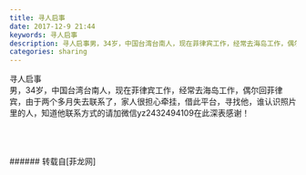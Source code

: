 ```yaml
---
title: 寻人启事
date: 2017-12-9 21:44
keywords: 寻人启事
description: 寻人启事男，34岁，中国台湾台南人，现在菲律宾工作，经常去海岛工作，偶尔回菲律宾，由于两个多月失去联系了，家人很担心牵挂，借此平台，寻找他，谁认识照片里的人，知道他联系方式的请加微信yz2432494109在此深表感谢！
categories: sharing
---
```

<td class="t_f" id="postmessage_1024208">

寻人启事<br/>
男，34岁，中国台湾台南人，现在菲律宾工作，经常去海岛工作，偶尔回菲律宾，由于两个多月失去联系了，家人很担心牵挂，借此平台，寻找他，谁认识照片里的人，知道他联系方式的请加微信yz2432494109在此深表感谢！<br/>
<img alt="" border="0" class="zoom" data-cf-modified-10654afa82b1b5083204a0c5-="" file="http://www.flw.ph/data/appbyme/upload/image/201712/09/Dop7VseQatfF.jpg" id="aimg_zCb63" lazyloadthumb="1" onclick="" onmouseover="" src="http://www.flw.ph/data/appbyme/upload/image/201712/09/Dop7VseQatfF.jpg"/><br/>
<br/>
<img alt="" border="0" class="zoom" data-cf-modified-10654afa82b1b5083204a0c5-="" file="http://www.flw.ph/data/appbyme/upload/image/201712/09/lWlmhBzvjmXk.jpg" id="aimg_Dr42B" lazyloadthumb="1" onclick="" onmouseover="" src="http://www.flw.ph/data/appbyme/upload/image/201712/09/lWlmhBzvjmXk.jpg"/><br/>
<br/>
<img alt="" border="0" class="zoom" data-cf-modified-10654afa82b1b5083204a0c5-="" file="http://www.flw.ph/data/appbyme/upload/image/201712/09/dpq1qu5svpD4.jpg" id="aimg_n2fVX" lazyloadthumb="1" onclick="" onmouseover="" src="http://www.flw.ph/data/appbyme/upload/image/201712/09/dpq1qu5svpD4.jpg"/><br/>
<br/>
</td>
###### 转载自[菲龙网]